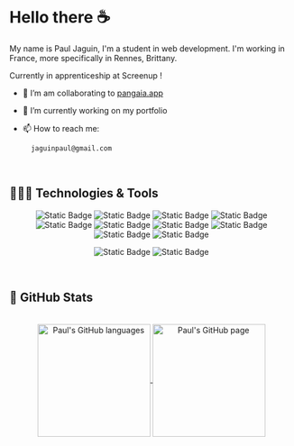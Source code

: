 # Hello there ☕

My name is Paul Jaguin, I'm a student in web development. I'm working in France, more specifically in Rennes󠁦󠁲, Brittany. 

Currently in apprenticeship at Screenup !

- 🌱  I’m am collaborating to <a href="https://framagit.org/gardeners/pangaia-server">pangaia.app</a>
- 🔭 I’m currently working on my portfolio
- 📫 How to reach me:
   
        jaguinpaul@gmail.com
 </br>

## 🧑🏼‍💻 Technologies & Tools
<div align="center">
      
   ![Static Badge](https://img.shields.io/badge/Code-PHP-informational?logo=php&logoColor=white&color=%23777BB4)
   ![Static Badge](https://img.shields.io/badge/Code-Vue-informational?style=flat&logo=vue.js&logoColor=white&color=4FC08D)
   ![Static Badge](https://img.shields.io/badge/Code-mysql-informational?logo=mysql&logoColor=white&color=%234479A1)
   ![Static Badge](https://img.shields.io/badge/Code-react-informational?logo=react&logoColor=white&color=%2361DAFB)
   ![Static Badge](https://img.shields.io/badge/Code-HTML-informational?style=flat&logo=html5&logoColor=white&color=E34F26)
   ![Static Badge](https://img.shields.io/badge/Code-css-informational?logo=css3&logoColor=white&color=%231572B6)
   ![Static Badge](https://img.shields.io/badge/Code-sass-informational?logo=sass&logoColor=white&color=%23CC6699)
   ![Static Badge](https://img.shields.io/badge/Code-Tailwind-informational?style=flat&logo=tailwindcss&logoColor=06B6D4&color=06B6D4)
   ![Static Badge](https://img.shields.io/badge/Code-JavaScript-informational?style=flat&logo=javascript&logoColor=white&color=F7DF1E)
   ![Static Badge](https://img.shields.io/badge/Code-laravel-informational?logo=laravel&logoColor=white&color=%23FF2D20)
   
   ![Static Badge](https://img.shields.io/badge/Tools-docker-informational?logo=docker&logoColor=white&color=%232496ED)
   ![Static Badge](https://img.shields.io/badge/Tools-phpmyadmin-informational?logo=phpmyadmin&logoColor=white&color=%236C78AF)
   
</div>

</br>

## 🔬 GitHub Stats
</br>
<div align="center"> 
   <a href="https://github.com/UnMugViolet" >
     <img align="center" src="https://github-readme-stats.vercel.app/api/top-langs/?username=UnMugViolet&langs_count=3&theme=react"" alt="Paul's GitHub languages" height="200"/>
   </a>
   
   <a href="https://github.com/UnMugViolet">
       <img align="center" src="https://github-readme-stats.vercel.app/api/?username=UnMugViolet&theme=react&show_icons=true" alt="Paul's GitHub page" height="200"/>
   </a>
</div>
